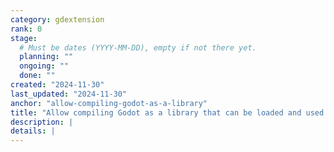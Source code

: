 ```yaml
---
category: gdextension
rank: 0
stage:
  # Must be dates (YYYY-MM-DD), empty if not there yet.
  planning: ""
  ongoing: ""
  done: ""
created: "2024-11-30"
last_updated: "2024-11-30"
anchor: "allow-compiling-godot-as-a-library"
title: "Allow compiling Godot as a library that can be loaded and used by other applications"
description: |
details: |
---
```

